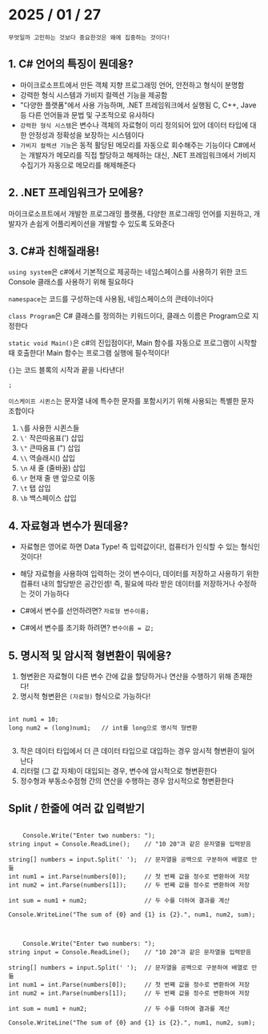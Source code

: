 # 2025 / 01 / 27
`무엇일까 고민하는 것보다 중요한것은 왜에 집중하는 것이다!`

## 1. C# 언어의 특징이 뭔데용?
  * 마이크로소프트에서 만든 객체 지향 프로그래밍 언어, 안전하고 형식이 분명함
  * 강력한 형식 시스템과 가비지 컬렉션 기능을 제공함
  * "다양한 플랫폼"에서 사용 가능하며, .NET 프레임워크에서 실행됨
  C, C++, Jave 등 다른 언어들과 문법 및 구조적으로 유사하다
  * `강력한 형식 시스템`은 변수나 객체의 자료형이 미리 정의되어 있어 데이터 타입에 대한
  안정성과 정확성을 보장하는 시스템이다
  * `가비지 컬렉션 기능`은 동적 활당된 메모리를 자동으로 회수해주는 기능이다
  C#에서는 개발자가 메모리를 직접 할당하고 해제하는 대신, .NET 프레임워크에서 가비지 수집기가
  자동으로 메모리를 해제해준다

## 2. .NET 프레임워크가 모에용?
  마이크로소프트에서 개발한 프로그래밍 플랫폼, 다양한 프로그래밍 언어를 지원하고, 개발자가 손쉽게
 어플리케이션을 개발할 수 있도록 도와준다

## 3. C#과 친해질래용! 

`using system`은 c#에서 기본적으로 제공하는 네임스페이스를 사용하기 위한 코드
Console 클래스를 사용하기 위해 필요하다

`namespace`는 코드를 구성하는데 사용됨, 네임스페이스의 콘테이너이다

`class Program`은 C# 클래스를 정의하는 키워드이다, 클래스 이름은 Program으로 지정한다

`static void Main()`은 c#의 진입점이다!, Main 함수를 자동으로 프로그램이 시작할 때 호출한다!
Main 함수는 프로그램 실행에 필수적이다!

`{}`는 코드 블록의 시작과 끝을 나타낸다!

`;`

`이스케이프 시퀸스`는 문자열 내에 특수한 문자를 포함시키기 위해 사용되는 특별한 문자 조합이다
1. `\`를 사용한 시퀸스들
2. `\'` 작은따옴표(') 삽입
3. `\"` 큰따옴표 (") 삽입
4. `\\` 역슬래시() 삽입
5. `\n` 새 줄 (줄바꿈) 삽입
6. `\r` 현재 줄 맨 앞으로 이동
7. `\t` 탭 삽입
8. `\b` 백스페이스 삽입

## 4. 자료형과 변수가 뭔데용?
 * 자료형은 영어로 하면 Data Type! 즉 입력값이다!, 컴퓨터가 인식할 수 있는 형식인 것이다!
 * 해당 자료형을 사용하여 입력하는 것이 변수이다, 데이터를 저장하고 사용하기 위한 컴퓨터 내의 할당받은 공간인셈!
즉, 필요에 따라 받은 데이터를 저장하거나 수정하는 것이 가능하다

* C#에서 변수를 선언하려면?
  `자료형 변수이름;`

* C#에서 변수를 초기화 하려면?
  `변수이름 = 값;`

## 5. 명시적 및 암시적 형변환이 뭐에용?
 1. 형변환은 자료형이 다른 변수 간에 값을 할당하거나 연산을 수행하기 위해 존재한다!
 2. 명시적 형변환은 `(자료형)` 형식으로 가능하다!
<pre>
  <code>
int num1 = 10;
long num2 = (long)num1;   // int를 long으로 명시적 형변환
  </code>
</pre>
3. 작은 데이터 타입에서 더 큰 데이터 타입으로 대입하는 경우 암시적 형변환이 일어난다
4. 리터럴 (그 값 자체)이 대입되는 경우, 변수에 암시적으로 형변환한다
5. 정수형과 부동소수점형 간의 연산을 수행하는 경우 암시적으로 형변환한다

## Split / 한줄에 여러 값 입력받기
<pre>
  <code>
    Console.Write("Enter two numbers: ");
string input = Console.ReadLine();    // "10 20"과 같은 문자열을 입력받음

string[] numbers = input.Split(' ');  // 문자열을 공백으로 구분하여 배열로 만듦
int num1 = int.Parse(numbers[0]);     // 첫 번째 값을 정수로 변환하여 저장
int num2 = int.Parse(numbers[1]);     // 두 번째 값을 정수로 변환하여 저장

int sum = num1 + num2;                // 두 수를 더하여 결과를 계산

Console.WriteLine("The sum of {0} and {1} is {2}.", num1, num2, sum);
  </code>
</pre>


<pre>
  <code>
    Console.Write("Enter two numbers: ");
string input = Console.ReadLine();    // "10 20"과 같은 문자열을 입력받음

string[] numbers = input.Split(' ');  // 문자열을 공백으로 구분하여 배열로 만듦
int num1 = int.Parse(numbers[0]);     // 첫 번째 값을 정수로 변환하여 저장
int num2 = int.Parse(numbers[1]);     // 두 번째 값을 정수로 변환하여 저장

int sum = num1 + num2;                // 두 수를 더하여 결과를 계산

Console.WriteLine("The sum of {0} and {1} is {2}.", num1, num2, sum);
  </code>
</pre>
